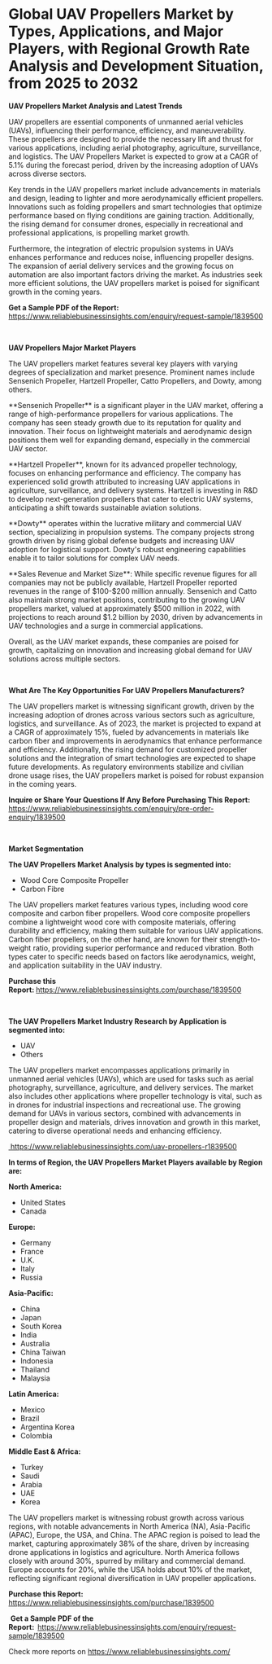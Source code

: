 <p><h1>Global UAV Propellers Market by Types, Applications, and Major Players, with Regional Growth Rate Analysis and Development Situation, from 2025 to 2032</h1></p><p><strong>UAV Propellers Market Analysis and Latest Trends</strong></p>
<p><p>UAV propellers are essential components of unmanned aerial vehicles (UAVs), influencing their performance, efficiency, and maneuverability. These propellers are designed to provide the necessary lift and thrust for various applications, including aerial photography, agriculture, surveillance, and logistics. The UAV Propellers Market is expected to grow at a CAGR of 5.1% during the forecast period, driven by the increasing adoption of UAVs across diverse sectors.</p><p>Key trends in the UAV propellers market include advancements in materials and design, leading to lighter and more aerodynamically efficient propellers. Innovations such as folding propellers and smart technologies that optimize performance based on flying conditions are gaining traction. Additionally, the rising demand for consumer drones, especially in recreational and professional applications, is propelling market growth. </p><p>Furthermore, the integration of electric propulsion systems in UAVs enhances performance and reduces noise, influencing propeller designs. The expansion of aerial delivery services and the growing focus on automation are also important factors driving the market. As industries seek more efficient solutions, the UAV propellers market is poised for significant growth in the coming years.</p></p>
<p><strong>Get a Sample PDF of the Report:&nbsp;</strong> <a href="https://www.reliablebusinessinsights.com/enquiry/request-sample/1839500?utm_campaign=3074&utm_medium=2&utm_source=Github&utm_content=ia&utm_term=30032025&utm_id=uav-propellers">https://www.reliablebusinessinsights.com/enquiry/request-sample/1839500</a></p>
<p>&nbsp;</p>
<p><strong>UAV Propellers Major Market Players</strong></p>
<p><p>The UAV propellers market features several key players with varying degrees of specialization and market presence. Prominent names include Sensenich Propeller, Hartzell Propeller, Catto Propellers, and Dowty, among others.</p><p>**Sensenich Propeller** is a significant player in the UAV market, offering a range of high-performance propellers for various applications. The company has seen steady growth due to its reputation for quality and innovation. Their focus on lightweight materials and aerodynamic design positions them well for expanding demand, especially in the commercial UAV sector.</p><p>**Hartzell Propeller**, known for its advanced propeller technology, focuses on enhancing performance and efficiency. The company has experienced solid growth attributed to increasing UAV applications in agriculture, surveillance, and delivery systems. Hartzell is investing in R&D to develop next-generation propellers that cater to electric UAV systems, anticipating a shift towards sustainable aviation solutions.</p><p>**Dowty** operates within the lucrative military and commercial UAV section, specializing in propulsion systems. The company projects strong growth driven by rising global defense budgets and increasing UAV adoption for logistical support. Dowty's robust engineering capabilities enable it to tailor solutions for complex UAV needs.</p><p>**Sales Revenue and Market Size**: While specific revenue figures for all companies may not be publicly available, Hartzell Propeller reported revenues in the range of $100-$200 million annually. Sensenich and Catto also maintain strong market positions, contributing to the growing UAV propellers market, valued at approximately $500 million in 2022, with projections to reach around $1.2 billion by 2030, driven by advancements in UAV technologies and a surge in commercial applications. </p><p>Overall, as the UAV market expands, these companies are poised for growth, capitalizing on innovation and increasing global demand for UAV solutions across multiple sectors.</p></p>
<p>&nbsp;</p>
<p><strong>What Are The Key Opportunities For UAV Propellers Manufacturers?</strong></p>
<p><p>The UAV propellers market is witnessing significant growth, driven by the increasing adoption of drones across various sectors such as agriculture, logistics, and surveillance. As of 2023, the market is projected to expand at a CAGR of approximately 15%, fueled by advancements in materials like carbon fiber and improvements in aerodynamics that enhance performance and efficiency. Additionally, the rising demand for customized propeller solutions and the integration of smart technologies are expected to shape future developments. As regulatory environments stabilize and civilian drone usage rises, the UAV propellers market is poised for robust expansion in the coming years.</p></p>
<p><strong>Inquire or Share Your Questions If Any Before Purchasing This Report:</strong> <a href="https://www.reliablebusinessinsights.com/enquiry/pre-order-enquiry/1839500?utm_campaign=3074&utm_medium=2&utm_source=Github&utm_content=ia&utm_term=30032025&utm_id=uav-propellers">https://www.reliablebusinessinsights.com/enquiry/pre-order-enquiry/1839500</a></p>
<p>&nbsp;</p>
<p><strong>Market Segmentation</strong></p>
<p><strong>The UAV Propellers Market Analysis by types is segmented into:</strong></p>
<p><ul><li>Wood Core Composite Propeller</li><li>Carbon Fibre</li></ul></p>
<p><p>The UAV propellers market features various types, including wood core composite and carbon fiber propellers. Wood core composite propellers combine a lightweight wood core with composite materials, offering durability and efficiency, making them suitable for various UAV applications. Carbon fiber propellers, on the other hand, are known for their strength-to-weight ratio, providing superior performance and reduced vibration. Both types cater to specific needs based on factors like aerodynamics, weight, and application suitability in the UAV industry.</p></p>
<p><strong>Purchase this Report:&nbsp;</strong><a href="https://www.reliablebusinessinsights.com/purchase/1839500?utm_campaign=3074&utm_medium=2&utm_source=Github&utm_content=ia&utm_term=30032025&utm_id=uav-propellers">https://www.reliablebusinessinsights.com/purchase/1839500</a></p>
<p>&nbsp;</p>
<p><strong>The UAV Propellers Market Industry Research by Application is segmented into:</strong></p>
<p><ul><li>UAV</li><li>Others</li></ul></p>
<p><p>The UAV propellers market encompasses applications primarily in unmanned aerial vehicles (UAVs), which are used for tasks such as aerial photography, surveillance, agriculture, and delivery services. The market also includes other applications where propeller technology is vital, such as in drones for industrial inspections and recreational use. The growing demand for UAVs in various sectors, combined with advancements in propeller design and materials, drives innovation and growth in this market, catering to diverse operational needs and enhancing efficiency.</p></p>
<p><a href="https://www.reliablebusinessinsights.com/uav-propellers-r1839500?utm_campaign=3074&utm_medium=2&utm_source=Github&utm_content=ia&utm_term=30032025&utm_id=uav-propellers">&nbsp;https://www.reliablebusinessinsights.com/uav-propellers-r1839500</a></p>
<p><strong>In terms of Region, the UAV Propellers Market Players available by Region are:</strong></p>
<p>
    <p> <strong> North America: </strong>
        <ul>
            <li>United States</li>
            <li>Canada</li>
        </ul>
        </p> 
    <p> <strong> Europe: </strong>
        <ul>
            <li>Germany</li>
            <li>France</li>
            <li>U.K.</li>
            <li>Italy</li>
            <li>Russia</li>
        </ul>
        </p> 
    <p> <strong> Asia-Pacific: </strong>
        <ul>
            <li>China</li>
            <li>Japan</li>
            <li>South Korea</li>
            <li>India</li>
            <li>Australia</li>
            <li>China Taiwan</li>
            <li>Indonesia</li>
            <li>Thailand</li>
            <li>Malaysia</li>
        </ul>
        </p> 
    <p> <strong> Latin America: </strong>
        <ul>
            <li>Mexico</li>
            <li>Brazil</li>
            <li>Argentina Korea</li>
            <li>Colombia</li>
        </ul>
        </p> 
    <p> <strong> Middle East & Africa: </strong>
        <ul>
            <li>Turkey</li>
            <li>Saudi</li>
            <li>Arabia</li>
            <li>UAE</li>
            <li>Korea</li>
        </ul>
    </p>
    </p>
<p><p>The UAV propellers market is witnessing robust growth across various regions, with notable advancements in North America (NA), Asia-Pacific (APAC), Europe, the USA, and China. The APAC region is poised to lead the market, capturing approximately 38% of the share, driven by increasing drone applications in logistics and agriculture. North America follows closely with around 30%, spurred by military and commercial demand. Europe accounts for 20%, while the USA holds about 10% of the market, reflecting significant regional diversification in UAV propeller applications.</p></p>
<p><strong>Purchase this Report: </strong><a href="https://www.reliablebusinessinsights.com/purchase/1839500?utm_campaign=3074&utm_medium=2&utm_source=Github&utm_content=ia&utm_term=30032025&utm_id=uav-propellers">https://www.reliablebusinessinsights.com/purchase/1839500</a></p>
<p>&nbsp;<strong>Get a Sample PDF of the Report:&nbsp;&nbsp;</strong><a href="https://www.reliablebusinessinsights.com/enquiry/request-sample/1839500?utm_campaign=3074&utm_medium=2&utm_source=Github&utm_content=ia&utm_term=30032025&utm_id=uav-propellers">https://www.reliablebusinessinsights.com/enquiry/request-sample/1839500</a></p>
<p><strong></strong></p>
<p>Check more reports on <a href="https://www.reliablebusinessinsights.com/?utm_campaign=3074&utm_medium=2&utm_source=Github&utm_content=ia&utm_term=30032025&utm_id=uav-propellers">https://www.reliablebusinessinsights.com/</a></p>